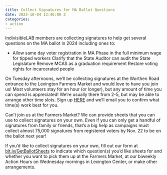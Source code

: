 ```yaml
---
title: Collect Signatures for MA Ballot Questions
date: 2023-10-04 13:46:00 Z
categories:
- action
---
```


IndivisibleLAB members are collecting signatures to help get several questions on the MA ballot in 2024 including ones to:
* Allow same day voter registration in MA
Phase in the full minimum wage for tipped workers
Clarify that the State Auditor can audit the State Legislature
Remove MCAS as a graduation requirement 
Restore voting rights for incarcerated people 

On Tuesday afternoons, we’ll be collecting signatures at the Worthen Road entrance to the Lexington Farmers Market and would love to have you join us! Most volunteers stay for an hour (or longer), but any amount of time you can spend is appreciated! We’re usually there from 2-5, but may be able to arrange other time slots. Sign up [HERE](https://www.mobilize.us/indivisiblelab/event/582499/) and we’ll email you to confirm what time(s) work best for you. 

Can’t join us at the Farmers Market? We can provide sheets that you can use to collect signatures on your own. Even if you can only get a handful of signatures from family or friends, that’s a big help as campaigns must collect almost 75,000 signatures from registered voters by Nov. 22 to be on the ballot next year! 

If you’d like to collect signatures on your own, fill out our form at [bit.ly/GetBallotSheets](https://docs.google.com/forms/d/e/1FAIpQLScD4kHKsYYyytG1RsvAePOi-PXvSjLzq_Ya6d-VS2oWGCj2pQ/viewform) to indicate which question(s) you’d like sheets for and whether you want to pick them up at the Farmers Market, at our biweekly Action Hours on Wednesday mornings in Lexington Center, or make other arrangements.